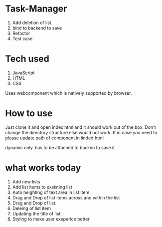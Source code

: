 # Task-Manager
1. Add deletion of list
2. bind to backend to save
3. Refactor 
4. Test case

# Tech used
1. JavaScript
2. HTML
3. CSS 

Uses webcomponent which is natively supported by browser.



# How to use

Just clone it and open index html and it should work out of the box.
Don't change the directory structure else would not work.
If in case you need to please update path of component in iinded.html


dynamic only. has to be attached to backen to save it


# what works today

1. Add new lists
2. Add list items to exsisting list
3. Auto heighting of text area in list item
4. Drag and Drop of list items across and within the list
5. Drag and Drop of list. 
6. Deleing of list item
7. Updating the title of list.
8. Styling to make user exeperice better

